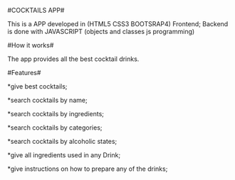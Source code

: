 #COCKTAILS APP#

This is a APP developed in (HTML5 CSS3 BOOTSRAP4) Frontend; Backend is done with JAVASCRIPT (objects and classes js programming)

#How it works#

The app provides all the best cocktail drinks.

#Features#

*give best cocktails;

*search cocktails by name;

*search cocktails by ingredients;

*search cocktails by categories;

*search cocktails by alcoholic states;

*give all ingredients used in any Drink;

*give instructions on how to prepare any of the drinks;
